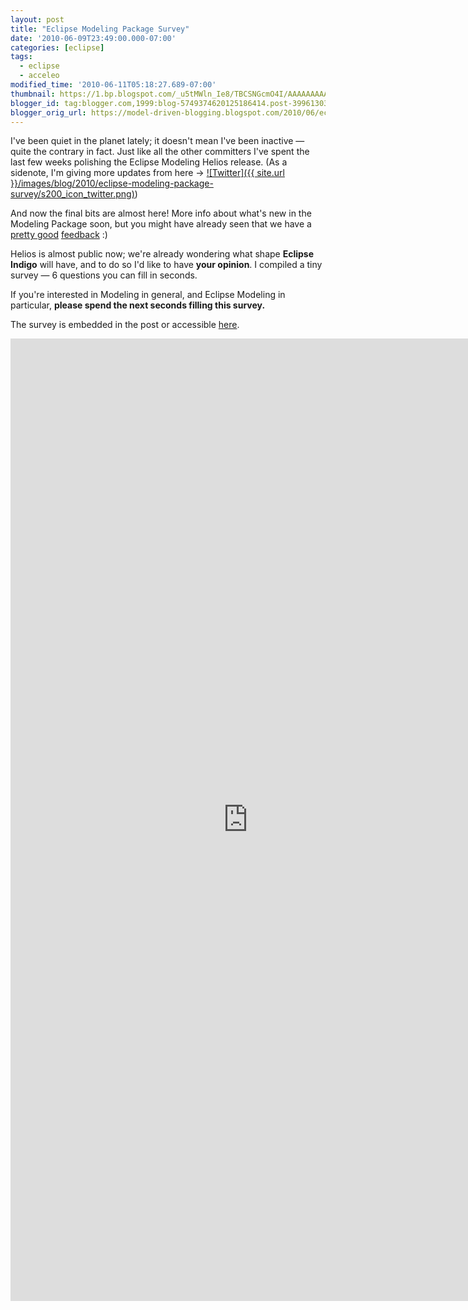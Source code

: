 ```yaml
---
layout: post
title: "Eclipse Modeling Package Survey"
date: '2010-06-09T23:49:00.000-07:00'
categories: [eclipse]
tags:
  - eclipse
  - acceleo
modified_time: '2010-06-11T05:18:27.689-07:00'
thumbnail: https://1.bp.blogspot.com/_u5tMWln_Ie8/TBCSNGcmO4I/AAAAAAAAATA/3uH2Sa365OY/s72-c/icon_twitter.png
blogger_id: tag:blogger.com,1999:blog-5749374620125186414.post-3996130301796475531
blogger_orig_url: https://model-driven-blogging.blogspot.com/2010/06/eclipse-modeling-package-survey.html
---
```


I've been quiet in the planet lately; it doesn't mean I've been inactive — quite the contrary in fact. Just like all the other committers I've spent the last few weeks polishing the Eclipse Modeling Helios release. (As a sidenote, I'm giving more updates from here → [![Twitter]({{ site.url }}/images/blog/2010/eclipse-modeling-package-survey/s200_icon_twitter.png)](https://twitter.com/bruncedric))

And now the final bits are almost here! More info about what's new in the Modeling Package soon, but you might have already seen that we have a [pretty good](https://twitter.com/IanSkerrett) [feedback](https://ekkescorner.wordpress.com/2010/06/08/redview-0-8-0-and-epp-modeling-helios-rc3/) :)

Helios is almost public now; we're already wondering what shape **Eclipse Indigo** will have, and to do so I'd like to have **your opinion**. I compiled a tiny survey — 6 questions you can fill in seconds.

If you're interested in Modeling in general, and Eclipse Modeling in particular, **please spend the next seconds filling this survey.**

The survey is embedded in the post or accessible [here](https://spreadsheets0.google.com/viewform?hl=en&formkey=dEZ4UzZSUVF0T25ld2Z5TVNnUlhsQ2c6MQ#gid=0).

<iframe src="https://spreadsheets.google.com/embeddedform?formkey=dEZ4UzZSUVF0T25ld2Z5TVNnUlhsQ2c6MQ" width="760" height="1540" frameborder="0" marginheight="0" marginwidth="0">Loading...</iframe>

